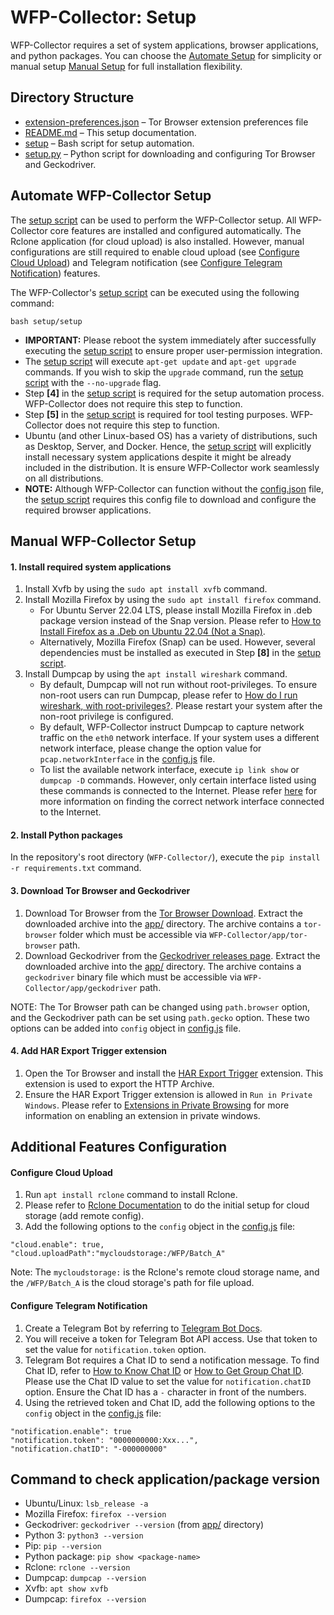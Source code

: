 # WFP-Collector: Setup
WFP-Collector requires a set of system applications, browser applications, and python packages. You can choose the [Automate Setup](#Automate-WFP-Collector-Setup) for simplicity or manual setup [Manual Setup](#Manual-WFP-Collector-Setup) for full installation flexibility.


## Directory Structure
* [extension-preferences.json](extension-preferences.json) – Tor Browser extension preferences file
* [README.md](README.md) – This setup documentation.
* [setup](setup) – Bash script for setup automation.
* [setup.py](setup.py) – Python script for downloading and configuring Tor Browser and Geckodriver.


## Automate WFP-Collector Setup
The [setup script](setup) can be used to perform the WFP-Collector setup. All WFP-Collector core features are installed and configured automatically. The Rclone application (for cloud upload) is also installed. However, manual configurations are still required to enable cloud upload (see [ Configure Cloud Upload](#Configure-Cloud-Upload)) and Telegram notification (see [ Configure Telegram Notification](#Configure-Telegram-Notification)) features.

The WFP-Collector's [setup script](setup) can be executed using the following command:

```
bash setup/setup
```


* **IMPORTANT:** Please reboot the system immediately after successfully executing  the [setup script](setup) to ensure proper user-permission integration.
* The [setup script](setup) will execute `apt-get update` and `apt-get upgrade` commands. If you wish to skip the `upgrade` command, run the [setup script](setup) with the `--no-upgrade` flag.
* Step **[4]** in the [setup script](setup) is required for the setup automation process. WFP-Collector does not require this step to function.
* Step **[5]** in the [setup script](setup) is required for tool testing purposes. WFP-Collector does not require this step to function.
* Ubuntu (and other Linux-based OS) has a variety of distributions, such as Desktop, Server, and Docker. Hence, the [setup script](setup) will explicitly install necessary system applications despite it might be already included in the distribution. It is ensure WFP-Collector work seamlessly on all distributions.
* **NOTE:** Although WFP-Collector can function without the [config.json](../config.json) file, the [setup script](setup) requires this config file to download and configure the required browser applications.


## Manual WFP-Collector Setup

#### 1. Install required system applications
1. Install Xvfb by using the `sudo apt install xvfb` command.
2. Install Mozilla Firefox by using the `sudo apt install firefox` command. 
    * For Ubuntu Server 22.04 LTS, please install Mozilla Firefox in .deb package version instead of the Snap version. Please refer to [How to Install Firefox as a .Deb on Ubuntu 22.04 (Not a Snap)](https://www.omgubuntu.co.uk/2022/04/how-to-install-firefox-deb-apt-ubuntu-22-04).
    * Alternatively, Mozilla Firefox (Snap) can be used. However, several dependencies must be installed as executed in Step **[8]** in the [setup script](setup).
3. Install Dumpcap by using the `apt install wireshark` command.
    * By default, Dumpcap will not run without root-privileges. To ensure non-root users can run Dumpcap, please refer to [How do I run wireshark, with root-privileges?](https://askubuntu.com/questions/74059/how-do-i-run-wireshark-with-root-privileges). Please restart your system after the non-root privilege is configured.
    * By default, WFP-Collector instruct Dumpcap to capture network traffic on the `eth0` network interface. If your system uses a different network interface, please change the option value for `pcap.networkInterface` in the [config.js](../config.js) file.
    * To list the available network interface, execute `ip link show` or `dumpcap -D` commands. However, only certain interface listed using these commands is connected to the Internet. Please refer [here](https://unix.stackexchange.com/questions/14961/how-to-find-out-which-interface-am-i-using-for-connecting-to-the-internet) for more information on finding the correct network interface connected to the Internet.

#### 2. Install Python packages
In the repository's root directory (`WFP-Collector/`), execute the `pip install -r requirements.txt` command.

#### 3. Download Tor Browser and Geckodriver
1. Download Tor Browser from the [Tor Browser Download](https://www.torproject.org/download/). Extract the downloaded archive into the [app/](../app/) directory. The archive contains a `tor-browser` folder which must be accessible via `WFP-Collector/app/tor-browser` path.
2. Download Geckodriver from the [Geckodriver releases page](https://github.com/mozilla/geckodriver/releases/). Extract the downloaded archive into the [app/](../app/) directory. The archive contains a `geckodriver` binary file which must be accessible via `WFP-Collector/app/geckodriver` path.

NOTE: The Tor Browser path can be changed using `path.browser` option, and the Geckodriver path can be set using `path.gecko` option. These two options can be added into `config` object in [config.js](../config.js) file.

#### 4. Add HAR Export Trigger extension
1. Open the Tor Browser and install the [HAR Export Trigger](https://addons.mozilla.org/en-US/firefox/addon/har-export-trigger/) extension. This extension is used to export the HTTP Archive.
2. Ensure the HAR Export Trigger extension is allowed in `Run in Private Windows`. Please refer to [Extensions in Private Browsing](https://support.mozilla.org/en-US/kb/extensions-private-browsing) for more information on enabling an extension in private windows.


## Additional Features Configuration
#### Configure Cloud Upload
1. Run `apt install rclone` command to install Rclone.
2. Please refer to [Rclone Documentation](https://rclone.org/docs/) to do the initial setup for cloud storage (add remote config).
3. Add the following options to the `config` object in the [config.js](../config.js) file:

```
"cloud.enable": true,
"cloud.uploadPath":"mycloudstorage:/WFP/Batch_A"
```

Note: The `mycloudstorage:` is the Rclone's remote cloud storage name, and the `/WFP/Batch_A` is the cloud storage's path for file upload.

#### Configure Telegram Notification
1. Create a Telegram Bot by referring to [Telegram Bot Docs](https://core.telegram.org/bots#how-do-i-create-a-bot).
2. You will receive a token for Telegram Bot API access. Use that token to set the value for `notification.token` option.
3. Telegram Bot requires a Chat ID to send a notification message. To find Chat ID, refer to [How to Know Chat ID](https://www.wikihow.com/Know-Chat-ID-on-Telegram-on-Android) or [How to Get Group Chat ID](https://stackoverflow.com/questions/32423837/telegram-bot-how-to-get-a-group-chat-id). Please use the Chat ID value to set the value for `notification.chatID` option. Ensure the Chat ID has a `-` character in front of the numbers.
3. Using the retrieved token and Chat ID, add the following options to the `config` object in the [config.js](../config.js) file:

```
"notification.enable": true
"notification.token": "0000000000:Xxx...",
"notification.chatID": "-000000000"
```


## Command to check application/package version
* Ubuntu/Linux: `lsb_release -a`
* Mozilla Firefox: `firefox --version`
* Geckodriver: `geckodriver --version` (from [app/](../app/) directory)
* Python 3: `python3 --version`
* Pip: `pip --version`
* Python package: `pip show <package-name>`
* Rclone: `rclone --version`
* Dumpcap: `dumpcap --version`
* Xvfb: `apt show xvfb`
* Dumpcap: `firefox --version`

